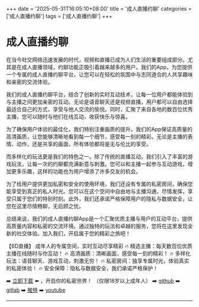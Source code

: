 +++
date = '2025-05-31T16:05:10+08:00'
title = '成人直播约聊'
categories = ['成人直播约聊']
tags = ['成人直播约聊']
+++

# 成人直播约聊

在当今社交网络迅速发展的时代，视频和直播已成为人们生活的重要组成部分。尤其是在成人直播领域，约聊功能正吸引着越来越多的用户。我们的App，为您提供一个专属的成人直播约聊平台，让您可以在轻松的氛围中与志同道合的人共享趣味和亲密的交流体验。

我们的成人直播约聊平台，结合了创新的实时互动技术，让每一位用户都能体验到与主播之间更加亲密的互动。无论是语音聊天还是视频直播，用户都可以自由选择最适合自己的方式，享受与他人交流的愉悦。同时，汇聚了来自各地的数百位优秀主播，您可以随时与他们在线互动，收获快乐与惊喜。

为了确保用户体验的最佳化，我们特别注重画质的提升。我们的App保证高质量的高清画质，让您能够清晰地看到每一个细节，感受每一刻的精彩。无论是主播的表情、动作，还是共享的画面，所有体验都将是无与伦比的享受。

而多样化的玩法更是我们的特色之一。除了传统的直播互动，我们引入了丰富的游戏玩法，让每一次的约聊都充满新意与刺激。您可以和主播一起参与互动游戏，增加更多乐趣，这样的功能也为用户增添了许多交友的机会。

为了给用户提供更加私密和安全的使用环境，我们还设有专属的私密房间，确保您能享受到真正的私人时光。您可以在这个空间中自由地与主播沟通，尽情发挥，享受只属于您们的特别时刻。此外，我们还承诺严格保障用户的隐私与数据安全，让您在这里尽情畅聊，无后顾之忧。

总结来说，我们的成人直播约聊App是一个汇聚优质主播与用户的互动平台，提供高质量内容和私密的交流环境。通过独特的玩法和卓越的服务，您将在这里发现全新的社交体验。加入我们，开启属于您的精彩之旅吧！

【6D直播】
成年人的专属空间，实时互动尽享精彩
🔥 精选主播：每天数百位优质主播在线随时与你互动！
🔥 高清画质：清晰画面，感受每一刻的精彩！
🔥 多样化玩法：语音聊天、游戏互动，刺激无穷！
🔥 私密房间：独享专属时光，体验真实的私密体验！
🔥 安全保障：隐私与数据安全，我们承诺严格保护！

➡️ [立即下载](https://down123.s3.ap-east-1.amazonaws.com/down/down.html?channelCode=blog) ⬅️ ，开启你的私密世界！ （仅限18岁以上成年人）
➡️ [github](https://aldult-live.github.io/)
➡️ [gitlab](https://seo-09598d.gitlab.io/)
➡️ [推特](https://x.com/wegame33)
➡️ [youtube](https://www.youtube.com/@6Dlive)

---
